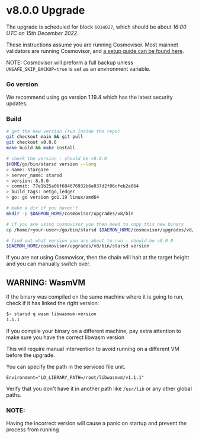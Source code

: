 # v8.0.0 Upgrade

The upgrade is scheduled for block `6014027`, which should be about _16:00 UTC on 15th December 2022_.

These instructions assume you are running Cosmovisor. Most mainnet validators are running Cosmovisor, and [a setup guide can be found here](https://docs.stargaze.zone/nodes-and-validators/setting-up-cosmovisor).

NOTE: Cosmovisor will preform a full backup unless `UNSAFE_SKIP_BACKUP=true` is set as an environment variable.

### Go version

We recommend using go version 1.19.4 which has the latest security updates.

### Build

```bash
# get the new version (run inside the repo)
git checkout main && git pull
git checkout v8.0.0
make build && make install

# check the version - should be v8.0.0
$HOME/go/bin/starsd version --long
> name: stargaze
> server_name: starsd
> version: 8.0.0
> commit: 77e1b25a06f684676932b6e837d2f06cfeb2a064
> build_tags: netgo,ledger
> go: go version go1.19 linux/amd64

# make a dir if you haven't
mkdir -p $DAEMON_HOME/cosmovisor/upgrades/v8/bin

# if you are using cosmovisor you then need to copy this new binary
cp /home/<your-user>/go/bin/starsd $DAEMON_HOME/cosmovisor/upgrades/v8/bin

# find out what version you are about to run - should be v8.0.0
$DAEMON_HOME/cosmovisor/upgrades/v8/bin/starsd version


```

If you are not using Cosmovisor, then the chain will halt at the target height and you can manually switch over.

## WARNING: WasmVM

If the binary was compiled on the same machine where it is going to run, check if it has linked the right version:

```bash
$> starsd q wasm libwasmvm-version
1.1.1
```

If you compile your binary on a different machine, pay extra attention to make sure you have the correct libwasm version

This will require manual intervention to avoid running on a different VM before the upgrade.

You can specify the path in the serviced file unit.

```
Environment="LD_LIBRARY_PATH=/root/libwasmvm/v1.1.1"
```

Verify that you don't have it in another path like `/usr/lib` or any other global paths.

### NOTE:

Having the incorrect version will cause a panic on startup and prevent the process from running
